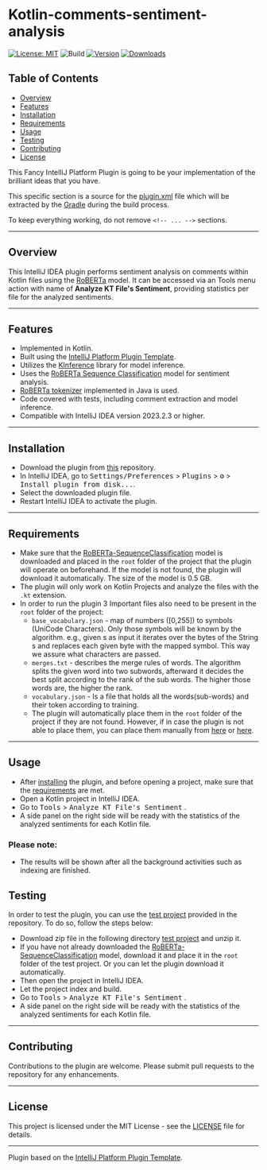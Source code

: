 # Kotlin-comments-sentiment-analysis

[![License: MIT](https://img.shields.io/badge/License-MIT-yellow.svg)](https://opensource.org/licenses/MIT)
![Build](https://github.com/soheilabadifard/Kotlin-comments-sentiment-analysis/workflows/Build/badge.svg)
[![Version](https://img.shields.io/jetbrains/plugin/v/PLUGIN_ID.svg)](https://plugins.jetbrains.com/plugin/PLUGIN_ID)
[![Downloads](https://img.shields.io/jetbrains/plugin/d/PLUGIN_ID.svg)](https://plugins.jetbrains.com/plugin/PLUGIN_ID)


## Table of Contents
- [Overview](#overview)
- [Features](#features)
- [Installation](#installation)
- [Requirements](#requirements)
- [Usage](#usage)
- [Testing](#testing)
- [Contributing](#contributing)
- [License](#license)

<!-- Plugin description -->
This Fancy IntelliJ Platform Plugin is going to be your implementation of the brilliant ideas that you have.

This specific section is a source for the [plugin.xml](/src/main/resources/META-INF/plugin.xml) file which will be extracted by the [Gradle](/build.gradle.kts) during the build process.

To keep everything working, do not remove `<!-- ... -->` sections.
<!-- Plugin description end -->

---
## Overview

This IntelliJ IDEA plugin performs sentiment analysis on comments within Kotlin files using the [RoBERTa][RoBERTa-SequenceClassification] model. It can be accessed via an Tools menu action with name of **Analyze KT File's Sentiment**, providing statistics per file for the analyzed sentiments.


---
## Features
- Implemented in Kotlin.
- Built using the [IntelliJ Platform Plugin Template][template].
- Utilizes the [KInference](https://github.com/JetBrains-Research/kinference) library for model inference.
- Uses the [RoBERTa Sequence Classification][RoBERTa-SequenceClassification] model for sentiment analysis.
- [RoBERTa tokenizer][RoBERTa-Tokenizer] implemented in Java is used.
- Code covered with tests, including comment extraction and model inference.
- Compatible with IntelliJ IDEA version 2023.2.3 or higher.

---
## Installation
- Download the plugin from [this](./build/distributions) repository.
- In IntelliJ IDEA, go to <kbd>Settings/Preferences</kbd> > <kbd>Plugins</kbd> > <kbd>⚙️</kbd> > <kbd>Install plugin from disk...</kbd>.
- Select the downloaded plugin file.
- Restart IntelliJ IDEA to activate the plugin.

---
## Requirements
- Make sure that the [RoBERTa-SequenceClassification][RoBERTa-SequenceClassification] model is downloaded and placed in the `root` folder of the project that the plugin will operate on beforehand. If the model is not found, the plugin will download it automatically. The size of the model is 0.5 GB.
- The plugin will only work on Kotlin Projects and analyze the files with the `.kt` extension.
- In order to run the plugin 3 Important files also need to be present in the `root` folder of the project:
  - `base_vocabulary.json` - map of numbers ([0,255]) to symbols (UniCode Characters). Only those symbols will be known by the algorithm. e.g., given s as input it iterates over the bytes of the String s and replaces each given byte with the mapped symbol. This way we assure what characters are passed.
  - `merges.txt` - describes the merge rules of words. The algorithm splits the given word into two subwords, afterward it decides the best split according to the rank of the sub words. The higher those words are, the higher the rank.
  - `vocabulary.json` - Is a file that holds all the words(sub-words) and their token according to training.
  -  The plugin will automatically place them in the `root` folder of the project if they are not found. However, if in case the plugin is not able to place them, you can place them manually from [here](./src/main/resources) or [here](./src/test/testdata).


---

## Usage
- After [installing](#installation) the plugin, and before opening a project, make sure that the [requirements](#requirements) are met.
- Open a Kotlin project in IntelliJ IDEA.
- Go to <kbd>Tools</kbd> > <kbd>Analyze KT File's Sentiment</kbd> .
- A side panel on the right side will be ready with the statistics of the analyzed sentiments for each Kotlin file.

### Please note:
- The results will be shown after all the background activities such as indexing are finished.

## Testing
In order to test the plugin, you can use the [test project](./test%20project) provided in the repository. To do so, follow the steps below:
- Download zip file in the following directory [test project](./test%20project) and unzip it.
- If you have not already downloaded the [RoBERTa-SequenceClassification][RoBERTa-SequenceClassification] model, download it and place it in the `root` folder of the test project. Or you can let the plugin download it automatically.
- Then open the project in IntelliJ IDEA.
- Let the project index and build.
- Go to <kbd>Tools</kbd> > <kbd>Analyze KT File's Sentiment</kbd> .
- A side panel on the right side will be ready with the statistics of the analyzed sentiments for each Kotlin file.

---
## Contributing
Contributions to the plugin are welcome. Please submit pull requests to the repository for any enhancements.

---
## License

This project is licensed under the MIT License - see the [LICENSE](LICENSE) file for details.

---
Plugin based on the [IntelliJ Platform Plugin Template][template].

[template]: https://github.com/JetBrains/intellij-platform-plugin-template
[docs:plugin-description]: https://plugins.jetbrains.com/docs/intellij/plugin-user-experience.html#plugin-description-and-presentation
[RoBERTa-SequenceClassification]: https://github.com/onnx/models/tree/main/validated/text/machine_comprehension/roberta
[RoBERTa-Tokenizer]: https://github.com/purecloudlabs/roberta-tokenizer/tree/main
